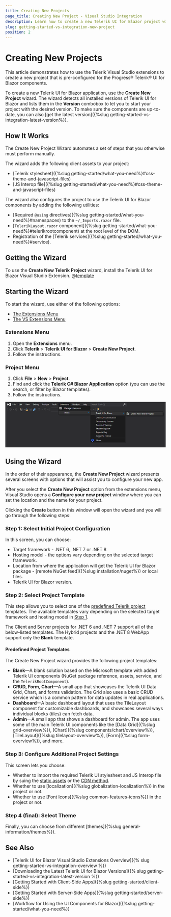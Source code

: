 ```yaml
---
title: Creating New Projects
page_title: Creating New Project - Visual Studio Integration
description: Learn how to create a new Telerik UI for Blazor project with the supported Visual Studio templates.
slug: getting-started-vs-integration-new-project
position: 2
---
```


# Creating New Projects

This article demonstrates how to use the Telerik Visual Studio extensions to create a new project that is pre-configured for the Progress&reg; Telerik&reg; UI for Blazor components.

To create a new Telerik UI for Blazor application, use the **Create New Project** wizard. The wizard detects all installed versions of Telerik UI for Blazor and lists them in the **Version** combobox to let you to start your project with the desired version. To make sure the components are up-to-date, you can also [get the latest version]({%slug getting-started-vs-integration-latest-version%}).

## How It Works

The Create New Project Wizard automates a set of steps that you otherwise must perform manually.

The wizard adds the following client assets to your project:
* [Telerik stylesheet]({%slug getting-started/what-you-need%}#css-theme-and-javascript-files)
* [JS Interop file]({%slug getting-started/what-you-need%}#css-theme-and-javascript-files)

The wizard also configures the project to use the Telerik UI for Blazor components by adding the following utilities:
* [Required `@using` directives]({%slug getting-started/what-you-need%}#namespaces) to the `~/_Imports.razor` file.
* [`TelerikLayout.razor` component]({%slug getting-started/what-you-need%}#telerikrootcomponent) at the root level of the DOM.
* Registration of the [Telerik services]({%slug getting-started/what-you-need%}#service).

## Getting the Wizard

To use the **Create New Telerik Project** wizard, install the Telerik UI for Blazor Visual Studio Extension. @[template](/_contentTemplates/common/general-info.md#vsx-download)

## Starting the Wizard

To start the wizard, use either of the following options:

* [The Extensions Menu](#extensions-menu)
* [The VS Extensions Menu](#project-menu)

### Extensions Menu

1. Open the **Extensions** menu.
1. Click **Telerik** > **Telerik UI for Blazor** > **Create New Project**.
1. Follow the instructions.

### Project Menu

1. Click **File** > **New** > **Project**.
1. Find and click the **Telerik C# Blazor Application** option (you can use the search, or filter by Blazor templates).
1. Follow the instructions.

![Start the New Project Wizard](images/vs-ext-create-new-project-entry.png)

## Using the Wizard

In the order of their appearance, the **Create New Project** wizard presents several screens with options that will assist you to configure your new app.

After you select the **Create New Project** option from the extensions menu, Visual Studio opens a **Configure your new project** window where you can set the location and the name for your project. 

Clicking the **Create** button in this window will open the wizard and you will go through the following steps:

### Step 1: Select Initial Project Configuration

In this screen, you can choose:

* Target framework - .NET 6, .NET 7 or .NET 8
* Hosting model - the options vary depending on the selected target framework.
* Location from where the application will get the Telerik UI for Blazor package - [remote NuGet feed]({%slug installation/nuget%}) or local files.
* Telerik UI for Blazor version.

### Step 2: Select Project Template

This step allows you to select one of the [predefined Telerik project](#predefined-project-templates) templates. The available templates vary depending on the selected target framework and hosting model in [Step 1](#step-1-select-initial-project-configuration).

The Client and Server projects for .NET 6 and .NET 7 support all of the below-listed templates. The Hybrid projects and the .NET 8 WebApp support only the **Blank** template.

#### Predefined Project Templates

The Create New Project wizard provides the following project templates:

* **Blank**&mdash;A blank solution based on the Microsoft template with added Telerik UI components (NuGet package reference, assets, service, and the `TelerikRootComponent`).
* **CRUD, Form, Chart**&mdash;A small app that showcases the Telerik UI Data Grid, Chart, and forms validation. The Grid also uses a basic CRUD service which is a common pattern for data updates in real applications.
* **Dashboard**&mdash;A basic dashboard layout that uses the TileLayout component for customizable dashboards, and showcases several ways individual blocks (tiles) can fetch data.
* **Admin**&mdash;A small app that shows a dashboard for admin. The app uses some of the main Telerik UI components like the [Data Grid]({%slug grid-overview%}), [Chart]({%slug components/chart/overview%}), [TileLayout]({%slug tilelayout-overview%}), [Form]({%slug form-overview%}), and more.

### Step 3: Configure Additional Project Settings

This screen lets you choose:

   * Whether to import the required Telerik UI stylesheet and JS Interop file by suing the [static assets](/blazor-ui/getting-started/what-you-need#using-static-assets) or the [CDN method](/blazor-ui/getting-started/what-you-need#using-cdn).
   * Whether to use [localization]({%slug globalization-localization%}) in the project or not.
   * Whether to use [Font Icons]({%slug common-features-icons%}) in the project or not.

### Step 4 (final): Select Theme

Finally, you can choose from different [themes]({%slug general-information/themes%}).

## See Also

* [Telerik UI for Blazor Visual Studio Extensions Overview]({% slug getting-started-vs-integration-overview %})
* [Downloading the Latest Telerik UI for Blazor Versions]({% slug getting-started-vs-integration-latest-version %})
* [Getting Started with Client-Side Apps]({%slug getting-started/client-side%})
* [Getting Started with Server-Side Apps]({%slug getting-started/server-side%})
* [Workflow for Using the UI Components for Blazor]({%slug getting-started/what-you-need%})
